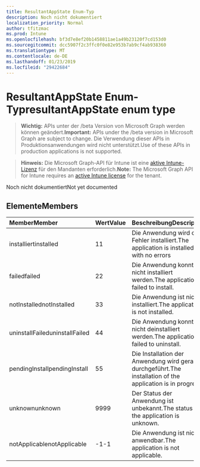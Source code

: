 ```yaml
---
title: ResultantAppState Enum-Typ
description: Noch nicht dokumentiert
localization_priority: Normal
author: tfitzmac
ms.prod: Intune
ms.openlocfilehash: bf3d7e8ef20b1458811ae1a49b23120f7cd153d0
ms.sourcegitcommit: dcc5907f2c3ffc0f0e82e953b7ab9cf4ab938360
ms.translationtype: MT
ms.contentlocale: de-DE
ms.lasthandoff: 01/23/2019
ms.locfileid: "29422684"
---
```

# <a name="resultantappstate-enum-type"></a><span data-ttu-id="64275-103">ResultantAppState Enum-Typ</span><span class="sxs-lookup"><span data-stu-id="64275-103">resultantAppState enum type</span></span>

> <span data-ttu-id="64275-104">**Wichtig:** APIs unter der /beta Version von Microsoft Graph werden können geändert.</span><span class="sxs-lookup"><span data-stu-id="64275-104">**Important:** APIs under the /beta version in Microsoft Graph are subject to change.</span></span> <span data-ttu-id="64275-105">Die Verwendung dieser APIs in Produktionsanwendungen wird nicht unterstützt.</span><span class="sxs-lookup"><span data-stu-id="64275-105">Use of these APIs in production applications is not supported.</span></span>

> <span data-ttu-id="64275-106">**Hinweis:** Die Microsoft Graph-API für Intune ist eine [aktive Intune-Lizenz](https://go.microsoft.com/fwlink/?linkid=839381) für den Mandanten erforderlich.</span><span class="sxs-lookup"><span data-stu-id="64275-106">**Note:** The Microsoft Graph API for Intune requires an [active Intune license](https://go.microsoft.com/fwlink/?linkid=839381) for the tenant.</span></span>

<span data-ttu-id="64275-107">Noch nicht dokumentiert</span><span class="sxs-lookup"><span data-stu-id="64275-107">Not yet documented</span></span>

## <a name="members"></a><span data-ttu-id="64275-108">Elemente</span><span class="sxs-lookup"><span data-stu-id="64275-108">Members</span></span>
|<span data-ttu-id="64275-109">Member</span><span class="sxs-lookup"><span data-stu-id="64275-109">Member</span></span>|<span data-ttu-id="64275-110">Wert</span><span class="sxs-lookup"><span data-stu-id="64275-110">Value</span></span>|<span data-ttu-id="64275-111">Beschreibung</span><span class="sxs-lookup"><span data-stu-id="64275-111">Description</span></span>|
|:---|:---|:---|
|<span data-ttu-id="64275-112">installiert</span><span class="sxs-lookup"><span data-stu-id="64275-112">installed</span></span>|<span data-ttu-id="64275-113">1</span><span class="sxs-lookup"><span data-stu-id="64275-113">1</span></span>|<span data-ttu-id="64275-114">Die Anwendung wird ohne Fehler installiert.</span><span class="sxs-lookup"><span data-stu-id="64275-114">The application is installed with no errors</span></span>|
|<span data-ttu-id="64275-115">failed</span><span class="sxs-lookup"><span data-stu-id="64275-115">failed</span></span>|<span data-ttu-id="64275-116">2</span><span class="sxs-lookup"><span data-stu-id="64275-116">2</span></span>|<span data-ttu-id="64275-117">Die Anwendung konnte nicht installiert werden.</span><span class="sxs-lookup"><span data-stu-id="64275-117">The application failed to install.</span></span>|
|<span data-ttu-id="64275-118">notInstalled</span><span class="sxs-lookup"><span data-stu-id="64275-118">notInstalled</span></span>|<span data-ttu-id="64275-119">3</span><span class="sxs-lookup"><span data-stu-id="64275-119">3</span></span>|<span data-ttu-id="64275-120">Die Anwendung ist nicht installiert.</span><span class="sxs-lookup"><span data-stu-id="64275-120">The application is not installed.</span></span>|
|<span data-ttu-id="64275-121">uninstallFailed</span><span class="sxs-lookup"><span data-stu-id="64275-121">uninstallFailed</span></span>|<span data-ttu-id="64275-122">4</span><span class="sxs-lookup"><span data-stu-id="64275-122">4</span></span>|<span data-ttu-id="64275-123">Die Anwendung konnte nicht deinstalliert werden.</span><span class="sxs-lookup"><span data-stu-id="64275-123">The application failed to uninstall.</span></span>|
|<span data-ttu-id="64275-124">pendingInstall</span><span class="sxs-lookup"><span data-stu-id="64275-124">pendingInstall</span></span>|<span data-ttu-id="64275-125">5</span><span class="sxs-lookup"><span data-stu-id="64275-125">5</span></span>|<span data-ttu-id="64275-126">Die Installation der Anwendung wird gerade durchgeführt.</span><span class="sxs-lookup"><span data-stu-id="64275-126">The installation of the application is in progress.</span></span>|
|<span data-ttu-id="64275-127">unknown</span><span class="sxs-lookup"><span data-stu-id="64275-127">unknown</span></span>|<span data-ttu-id="64275-128">99</span><span class="sxs-lookup"><span data-stu-id="64275-128">99</span></span>|<span data-ttu-id="64275-129">Der Status der Anwendung ist unbekannt.</span><span class="sxs-lookup"><span data-stu-id="64275-129">The status of the application is unknown.</span></span>|
|<span data-ttu-id="64275-130">notApplicable</span><span class="sxs-lookup"><span data-stu-id="64275-130">notApplicable</span></span>|<span data-ttu-id="64275-131">-1</span><span class="sxs-lookup"><span data-stu-id="64275-131">-1</span></span>|<span data-ttu-id="64275-132">Die Anwendung ist nicht anwendbar.</span><span class="sxs-lookup"><span data-stu-id="64275-132">The application is not applicable.</span></span>|




